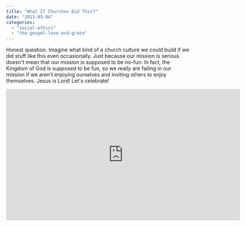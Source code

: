 ```yaml
---
title: "What If Churches Did This?"
date: "2013-03-04"
categories: 
  - "social-ethics"
  - "the-gospel-love-and-grace"
---
```


Honest question. Imagine what kind of a church culture we could build if we did stuff like this even occasionally. Just because our mission is serious doesn't mean that our mission is supposed to be no-fun. In fact, the Kingdom of God is supposed to be fun, so we really are failing in our mission if we aren't enjoying ourselves and inviting others to enjoy themselves. Jesus is Lord! Let's celebrate!

<iframe src="http://www.youtube.com/embed/HfHV4-N2LxQ" height="360" width="640" allowfullscreen frameborder="0"></iframe>
